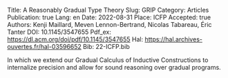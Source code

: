 Title: A Reasonably Gradual Type Theory
Slug: GRIP
Category: Articles
Publication: true
Lang: en
Date: 2022-08-31
Place: ICFP
Accepted: true
Authors: Kenji Maillard, Meven Lennon-Bertrand, Nicolas Tabareau, Éric Tanter
DOI: 10.1145/3547655
Pdf_ex: https://dl.acm.org/doi/pdf/10.1145/3547655
Hal: https://hal.archives-ouvertes.fr/hal-03596652
Bib: 22-ICFP.bib

In which we extend our Gradual Calculus of Inductive Constructions to internalize precision and allow for sound reasoning over
gradual programs.

<!-- We observe, a tradeoff between graduality
and the key properties of normalization and closure of universes under dependent product that CIC enjoys.

Beyond this Fire Triangle of Graduality, we explore the gradualization of CIC with three different compromises, each relaxing one edge of the Fire Triangle.
We develop a parametrized presentation of Gradual CIC that encompasses all three variations, and develop their metatheory.

We first present a bidirectional elaboration of Gradual CIC to a dependently-typed cast calculus,
which elucidates the interrelation between typing, conversion, and the gradual guarantees.

We then use a syntactic model into CIC to inform the design of a safe, confluent reduction, and establish, when applicable, normalization.
We also study the stronger notion of graduality as embedding-projection pairs formulated by New and Ahmed, using appropriate semantic model constructions. -->